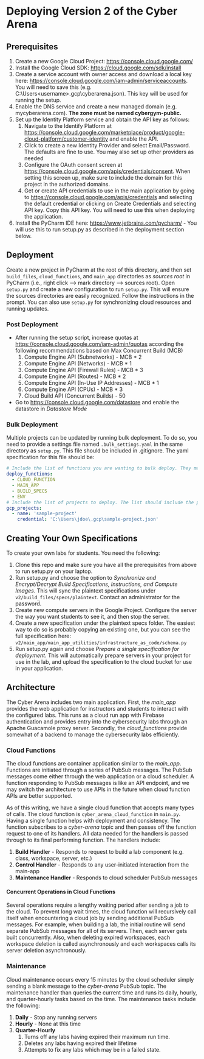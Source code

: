 # Deploying Version 2 of the Cyber Arena
## Prerequisites
1. Create a new Google Cloud Project: https://console.cloud.google.com/
2. Install the Google Cloud SDK: https://cloud.google.com/sdk/install
3. Create a service account with owner access and download a local key here: https://console.cloud.google.com/iam-admin/serviceaccounts.
    You will need to save this (e.g. C:\Users\<username>\.gcp\cyberarena.json). This key will be used for running the setup.
4. Enable the DNS service and create a new managed domain (e.g. mycyberarena.com). **The zone must be named cybergym-public.**
5. Set up the Identity Platform service and obtain the API key as follows:
    1. Navigate to the Identify Platform at 
        https://console.cloud.google.com/marketplace/product/google-cloud-platform/customer-identity and enable the API.
    2. Click to create a new Identity Provider and select Email/Password. The defaults are fine to use. 
        You may also set up other providers as needed
    3. Configure the OAuth consent screen at https://console.cloud.google.com/apis/credentials/consent. 
        When setting this screen up, make sure to include the domain for this project in the authorized domains.
    4. Get or create API credentials to use in the main application by going to 
        https://console.cloud.google.com/apis/credentials and selecting the default credential or clicking on 
        Create Credentials and selecting API key. Copy this API key. You will need to use this when deploying the application.
6. Install the PyCharm IDE here: https://www.jetbrains.com/pycharm/ - You will use this to run setup.py as described in the deployment section below.

## Deployment
Create a new project in PyCharm at the root of this directory, and then set `build_files`, `cloud_functions`, and 
`main_app` directories as _sources root_ in PyCharm (i.e., right click --> mark directory --> sources root). 
Open `setup.py` and create a new configuration to run `setup.py`. This will ensure the sources directories are easily 
recognized. Follow the instructions in the prompt. You can also use `setup.py` for synchronizing cloud
resources and running updates. 

### Post Deployment

* After running the setup script, increase quotas at https://console.cloud.google.com/iam-admin/quotas according the 
following recommendations based on Max Concurrent Build (MCB)
    1. Compute Engine API (Subnetworks) - MCB * 2
    2. Compute Engine API (Networks) - MCB * 1
    3. Compute Engine API (Firewall Rules) - MCB * 3
    4. Compute Engine API (Routes) - MCB * 2
    5. Compute Engine API (In-Use IP Addresses) - MCB * 1
    6. Compute Engine API (CPUs) - MCB * 3
    7. Cloud Build API (Concurrent Builds) - 50
* Go to https://console.cloud.google.com/datastore and enable the datastore in _Datastore Mode_


### Bulk Deployment
Multiple projects can be updated by running bulk deployment. To do so, you need to provide a settings file named 
`.bulk_settings.yaml` in the same directory as `setup.py`. This file should be included in .gitignore. The yaml specification
for this file should be:
```yaml
# Include the list of functions you are wanting to bulk deploy. They may be any of the following
deploy_functions:
  - CLOUD_FUNCTION
  - MAIN_APP
  - BUILD_SPECS
  - ENV
# Include the list of projects to deploy. The list should include the project name and filename of the credential
gcp_projects:
  - name: 'sample-project'
    credential: 'C:\Users\jdoe\.gcp\sample-project.json'
```

## Creating Your Own Specifications
To create your own labs for students. You need the following:
1. Clone this repo and make sure you have all the prerequisites from above to run setup.py on your laptop.
2. Run setup.py and choose the option to _Synchronize and Encrypt/Decrypt Build Specifications, Instructions, and Compute Images_. This will sync the plaintext specifications under `v2/build_files/specs/plaintext`. Contact an administrator for the password. 
3. Create new compute servers in the Google Project. Configure the server the way you want students to see it, and then stop the server.
4. Create a new specification under the plaintext specs folder. The easiest way to do so is probably copying an existing one, but you can see the full specification here: `v2/main_app/main_app_utilities/infrastructure_as_code/schema.py`
5. Run setup.py again and choose _Prepare a single specification for deployment_. This will automatically prepare servers in your project for use in the lab, and upload the specification to the cloud bucket for use in your application.

## Architecture
The Cyber Arena includes two main application. First, the _main_app_ provides the web application for instructors and students
to interact with the configured labs. This runs as a cloud run app with Firebase authentication and provides entry into
the cybersecurity labs through an Apache Guacamole proxy server. Secondly, the _cloud_functions_ provide somewhat of
a backend to manage the cybersecurity labs efficiently.

### Cloud Functions
The cloud functions are container application similar to the _main_app_. Functions are initiated through a series of
PubSub messages. The PubSub messages come either through the web application or a cloud scheduler. A function 
responding to PubSub messages is like an API endpoint, and we may switch the architecture to use APIs in the future 
when cloud function APIs are better supported.

As of this writing, we have a single cloud function that accepts many types of calls. The cloud function is 
`cyber_arena_cloud_function` in `main.py`. Having a single function helps with deployment and consistency. The 
function subscribes to a _cyber-arena_ topic and then passes off the function request to one of its handlers. All
data needed for the handlers is passed through to its final performing function. The handlers include:
1. **Build Handler** - Responds to request to build a lab component (e.g. class, workspace, server, etc.)
2. **Control Handler** - Responds to any user-initiated interaction from the main-app
3. **Maintenance Handler** - Responds to cloud scheduler PubSub messages

#### Concurrent Operations in Cloud Functions
Several operations require a lengthy waiting period after sending a job to the cloud. To prevent long wait times, 
the cloud function will recursively call itself when encountering a cloud job by sending additional PubSub messages.
For example, when building a lab, the initial routine will send separate PubSub messages for all of its servers.
Then, each server gets built concurrently. Also, when deleting expired workspaces, each workspace deletion is
called asynchronously and each workspaces calls its server deletion asynchronously. 

### Maintenance
Cloud maintenance occurs every 15 minutes by the cloud scheduler simply sending a blank message to the _cyber-arena_ 
PubSub topic. The maintenance handler than queries the current time and runs its daily, hourly, and quarter-hourly
tasks based on the time. The maintenance tasks include the following:
1. **Daily** - Stop any running servers
2. **Hourly** - None at this time
3. **Quarter-Hourly**
   1. Turns off any labs having expired their maximum run time.
   2. Deletes any labs having expired their lifetime
   3. Attempts to fix any labs which may be in a failed state.
